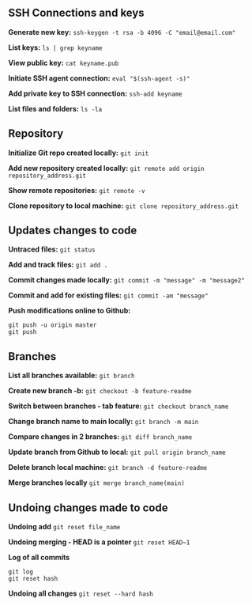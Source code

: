 ## SSH Connections and keys
**Generate new key:**
```ssh-keygen -t rsa -b 4096 -C "email@email.com" ```

**List keys:**
```ls | grep keyname```

**View public key:**
```cat keyname.pub```

**Initiate SSH agent connection:**
```eval "$(ssh-agent -s)"```

**Add private key to SSH connection:**
```ssh-add keyname```

**List files and folders:**
```ls -la```

## Repository

**Initialize Git repo created locally:**
```git init```

**Add new repository created locally:**
```git remote add origin repository_address.git```

**Show remote repositories:**
```git remote -v```

**Clone repository to local machine:**
```git clone repository_address.git```

## Updates changes to code

**Untraced files:**
```git status```

**Add and track files:**
```git add .```

**Commit changes made locally:**
```git commit -m "message" -m "message2"```

**Commit and add for existing files:**
```git commit -am "message"```

**Push modifications online to Github:**
```
git push -u origin master
git push 
```

## Branches

**List all branches available:**
```git branch```

**Create new branch -b:**
```git checkout -b feature-readme```

**Switch between branches - tab feature:**
```git checkout branch_name```

**Change branch name to main locally:**
```git branch -m main```

**Compare changes in 2 branches:**
```git diff branch_name```

**Update branch from Github to local:**
```git pull origin branch_name```

**Delete branch local machine:**
```git branch -d feature-readme```

**Merge branches locally**
```git merge branch_name(main)```

## Undoing changes made to code
**Undoing add**
```git reset file_name```

**Undoing merging - HEAD is a pointer**
```git reset HEAD~1```

**Log of all commits**
```
git log
git reset hash
```

**Undoing all changes**
```git reset --hard hash```